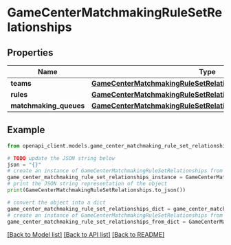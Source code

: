 # GameCenterMatchmakingRuleSetRelationships


## Properties

Name | Type | Description | Notes
------------ | ------------- | ------------- | -------------
**teams** | [**GameCenterMatchmakingRuleSetRelationshipsTeams**](GameCenterMatchmakingRuleSetRelationshipsTeams.md) |  | [optional] 
**rules** | [**GameCenterMatchmakingRuleSetRelationshipsRules**](GameCenterMatchmakingRuleSetRelationshipsRules.md) |  | [optional] 
**matchmaking_queues** | [**GameCenterMatchmakingRuleSetRelationshipsMatchmakingQueues**](GameCenterMatchmakingRuleSetRelationshipsMatchmakingQueues.md) |  | [optional] 

## Example

```python
from openapi_client.models.game_center_matchmaking_rule_set_relationships import GameCenterMatchmakingRuleSetRelationships

# TODO update the JSON string below
json = "{}"
# create an instance of GameCenterMatchmakingRuleSetRelationships from a JSON string
game_center_matchmaking_rule_set_relationships_instance = GameCenterMatchmakingRuleSetRelationships.from_json(json)
# print the JSON string representation of the object
print(GameCenterMatchmakingRuleSetRelationships.to_json())

# convert the object into a dict
game_center_matchmaking_rule_set_relationships_dict = game_center_matchmaking_rule_set_relationships_instance.to_dict()
# create an instance of GameCenterMatchmakingRuleSetRelationships from a dict
game_center_matchmaking_rule_set_relationships_from_dict = GameCenterMatchmakingRuleSetRelationships.from_dict(game_center_matchmaking_rule_set_relationships_dict)
```
[[Back to Model list]](../README.md#documentation-for-models) [[Back to API list]](../README.md#documentation-for-api-endpoints) [[Back to README]](../README.md)



